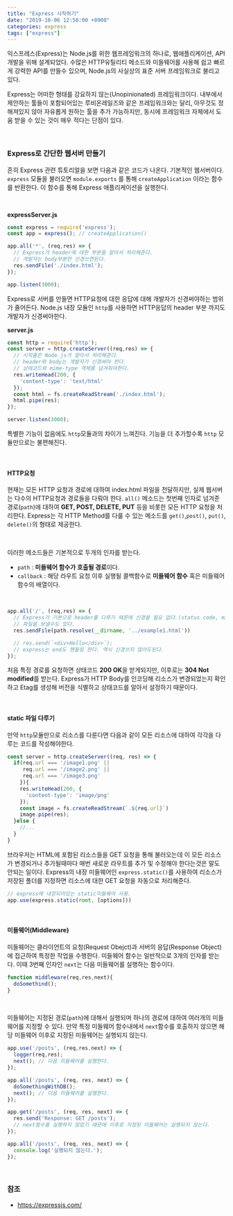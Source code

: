 ```yaml
---
title: "Express 시작하기"
date: "2019-10-06 12:58:00 +0900"
categories: express
tags: ["express"]
---
```



익스프레스(Express)는 Node.js를 위한 웹프레임워크의 하나로, 웹애플리케이션, API 개발을 위해 설계되었다. 
수많은 HTTP유틸리티 메소드와 미들웨어를 사용해 쉽고 빠르게 강력한 API를 만들수 있으며, Node.js의 사실상의 표준 서버 프레임워크로 불리고 있다.

Express는 어떠한 형태를 강요하지 않는(Unopinionated) 프레임워크이다. 
내부에서 제안하는 툴들이 포함되어있는 루비온레일즈와 같은 프레임워크와는 달리, 아무것도 정해져있지 않아 자유롭게 원하는 툴을 추가 가능하지만, 동시에 프레임워크 자체에서 도움 받을 수 있는 것이 매우 적다는 단점이 있다.

<br>

### Express로 간단한 웹서버 만들기

흔히 Express 관련 튜토리얼을 보면 다음과 같은 코드가 나온다. 기본적인 웹서버이다. `express` 모듈을 불러오면 `module.exports` 를 통해 `createApplication` 이라는 함수를 반환한다. 이 함수를 통해 Express 애플리케이션을 실행한다.

<br>

**expressServer.js**

```js
const express = require('express');
const app = express(); // createApplication()

app.all('*', (req,res) => {
  // Express가 header에 대한 부분을 알아서 처리해준다.
  // 개발자는 body부분만 신경쓰면된다.
  res.sendFile('./index.html');
});

app.listen(3000);
```

Express로 서버를 만들면 HTTP요청에 대한 응답에 대해 개발자가 신경써야하는 범위가 줄어든다. 
Node.js 내장 모듈인 `http`를 사용하면 HTTP응답의 header 부분 까지도 개발자가 신경써야한다.

**server.js**

```js
const http = require('http');
const server = http.createServer((req,res) => {
  // 시작줄은 Node.js가 알아서 처리해준다.
  // header와 body는 개발자가 신경써야 한다.
  // 상태코드와 mime-type 객체를 넘겨줘야한다.
  res.writeHead(200, {
    'content-type': 'text/html'
  });
  const html = fs.createReadStream('./index.html');
  html.pipe(res);
});

server.listen(3000);
```

특별한 기능이 없음에도 `http`모듈과의 차이가 느껴진다. 기능을 더 추가할수록 `http` 모듈만으로는 불편해진다.

<br>

#### HTTP요청

현재는 모든 HTTP 요청과 경로에 대하여 index.html 파일을 전달하지만, 실제 웹서버는 다수의 HTTP요청과 경로들을 다뤄야 한다. `all()` 메소드는 첫번째 인자로 넘겨준 경로(`path`)에 대하여 **GET, POST, DELETE, PUT** 등을 비롯한 모든 HTTP 요청을 처리한다. Express는 각 HTTP Method를 다룰 수 있는 메소드를 `get()`,`post()`, `put()`, `delete()`의 형태로 제공한다.

<br>

이러한 메소드들은 기본적으로 두개의 인자를 받는다.

- `path` : **미들웨어 함수가 호출될 경로**이다.
- `callback` : 해당 라우트 요청 이후 실행될 콜백함수로 **미들웨어 함수** 혹은 미들웨어 함수의 배열이다.

<br>

```js
app.all('/', (req,res) => {
  // Express가 기본으로 header를 다루기 때문에 신경쓸 필요 없다.(status code, mime-type 등)
  // 파일을 보낼수도 있다.
  res.sendFile(path.resolve(__dirname, '../example1.html'))

  // res.send(`<div>Hello</div>`);
  // express는 end도 핸들링 한다. 역시 신경쓰지 않아도된다. 
});
```

처음 특정 경로를 요청하면 상태코드 **200 OK**을 받게되지만, 이후로는 **304 Not modified**를 받는다. Express가 HTTP Body를 인코딩해 리소스가 변경되었는지 확인하고 Etag를 생성해 버전을 식별하고 상태코드를 알아서 설정하기 때문이다.

<br>

#### static 파일 다루기

만약 `http`모듈만으로 리소스를 다룬다면 다음과 같이 모든 리소스에 대하여 각각을 다루는 코드를 작성해야한다.

```js
const server = http.createServer((req, res) => {
  if(req.url === '/image1.png' ||
     req.url === '/image2.png' ||
     req.url === '/image3.png'
    }){
    res.writeHead(200, {
      'content-type': 'image/png'
    });
    const image = fs.createReadStream(`.${req.url}`)
    image.pipe(res);
  }else {
    //...
  }
}
```

브라우저는 HTML에 포함된 리소스들을 GET 요청을 통해 불러오는데 이 모든 리소스가 변경되거나 추가될때마다 매번 새로운 라우트를 추가 및 수정해야 한다는것은 말도 안되는 일이다. Express의 내장 미들웨어인 `express.static()`를 사용하여 리소스가 저장된 폴더를 지정하면 리소스에 대한 GET 요청을 자동으로 처리해준다. 

```js
// express에 내장되어있는 static미들웨어 사용.
app.use(express.static(root, [options]))
```


<br>

#### 미들웨어(Middleware)

미들웨어는 클라이언트의 요청(Request Obejct)과 서버의 응답(Response Object)에 접근하여 특정한 작업을 수행한다. 미들웨어 함수는 일반적으로 3개의 인자를 받는다. 이때 3번째 인자인 `next`는 다음 미들웨어를 실행하는 함수이다.

```js
function middleware(req,res,next){
  doSomethind();
}
```

<br>

미들웨어는 지정된 경로(`path`)에 대해서 실행되며 하나의 경로에 대하여 여러개의 미들웨어를 지정할 수 있다. 만약 특정 미들웨어 함수내에서 `next`함수를 호출하지 않으면 해당 미들웨어 이후로 지정된 미들웨어는 실행되지 않는다.

```js
app.use('/posts', (req,res,next) => {
  logger(req,res);
  next(); // 다음 미들웨어를 실행한다.
});

app.all('/posts', (req, res, next) => {
  doSomethingWithDB();
  next(); // 다음 미들웨어를 실행한다.
});

app.get('/posts', (req, res, next) => {
  res.send('Response: GET /posts');
  // next함수를 실행하지 않았기 때문에 이후로 지정된 미들웨어는 실행되지 않는다.
});

app.all('/posts', (req, res, next) => {
  console.log('실행되지 않는다.');
});
```

<br>

### 참조
- https://expressjs.com/
